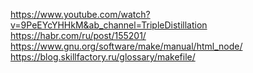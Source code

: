 https://www.youtube.com/watch?v=9PeEYcYHHkM&ab_channel=TripleDistillation
https://habr.com/ru/post/155201/
https://www.gnu.org/software/make/manual/html_node/
https://blog.skillfactory.ru/glossary/makefile/
